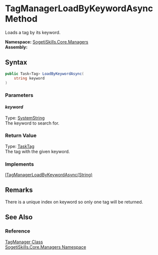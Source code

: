 TagManagerLoadByKeywordAsync Method
===================================
Loads a tag by its keyword.

**Namespace:** [SogetiSkills.Core.Managers][1]  
**Assembly:**

Syntax
------

```csharp
public Task<Tag> LoadByKeywordAsync(
	string keyword
)
```

### Parameters

#### *keyword*
Type: [SystemString][2]  
The keyword to search for.

### Return Value
Type: [Task][3][Tag][4]  
The tag with the given keyword.
### Implements
[ITagManagerLoadByKeywordAsync(String)][5]  


Remarks
-------
 There is a unique index on keyword so only one tag will be returned. 

See Also
--------

### Reference
[TagManager Class][6]  
[SogetiSkills.Core.Managers Namespace][1]  

[1]: ../README.md
[2]: http://msdn.microsoft.com/en-us/library/s1wwdcbf
[3]: http://msdn.microsoft.com/en-us/library/dd321424
[4]: ../../SogetiSkills.Core.Models/Tag/README.md
[5]: ../ITagManager/LoadByKeywordAsync.md
[6]: README.md